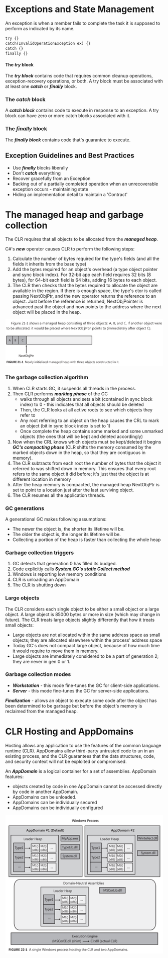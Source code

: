 ﻿# Exceptions and State Management

An exception is when a member fails to complete the task it is supposed to perform as indicated by its name.

```
try {}
catch(InvalidOperationException ex) {}
catch {}
finally {}
```

#### The ___try___ block

The ___try block___ contains code that requires common cleanup operations, exception-recovery operations, or both. A try
block
must be associated with at least one ___catch___ or ___finally___ block.

### The ___catch___ block

A ___catch block___ contains code to execute in response to an exception. A try block can have zero or more catch blocks
associated with it.

### The ___finally___ block

The ___finally block___ contains code that's guarantee to execute.

## Exception Guidelines and Best Practices

- Use ___finally___ blocks liberally
- Don't ___catch___ everything
- Recover gracefully from an Exception
- Backing out of a partially completed operation when an unrecoverable exception occurs - maintaining state
- Hiding an implementation detail to maintain a 'Contract'

# The managed heap and garbage collection

The CLR requires that all objects to be allocated from the ___managed heap___.

C#'s ___new___ operator causes CLR to perform the following steps:

1. Calculate the number of bytes required for the type's fields (and all the fields it inherits from the base type)
2. Add the bytes required for an object's overhead (a type object pointer and sync block index). For 32-bit app each
   field requires 32 bits (8 bytes), for 64-bit each field is 64 bits, adding 16 bytes to each object.
3. The CLR then checks that the bytes required to allocate the object are available in the region. If there is enough
   space, the type's ctor is called passing NextObjPtr, and the new operator returns the reference to an object. Just
   before the reference is returned, NextObjPointer is advanced past the object and now points to the address where the
   next object will be placed in the heap.

![managed-heap-next-obj-ptr](../../img/managed-heap-next-obj-ptr.png "Managed heap NextObjPtr")

### The garbage collection algorithm

1. When CLR starts GC, it suspends all threads in the process.
2. Then CLR performs ___marking phase___ of the GC
    - walks through all objects and sets a bit (contained in sync block index) to 0 - this indicates that all objects
      should be deleted
    - Then, the CLR looks at all active roots to see which objects they refer to
    - Any root referring to an object on the heap causes the CRL to mark an object (bit in sync block index is set to 1)
    - Once complete the heap contains some marked and some unmarked objects (the ones that will be kept and deleted
      accordingly)
3. Now when the CRL knows which objects must be kept/deleted it begins ___GC's compacting phase___ (CLR shifts the
   memory consumed by the marked objects down in the heap, so that they are contiguous in memory).
4. The CLR subtracts from each root the number of bytes that the object it referred to was shifted down in memory. This
   ensures that every root refers to the same object it did before; it's just that the object is at different location
   in memory
5. After the heap memory is compacted, the managed heap NextObjPtr is set to point to a location just after the last
   surviving object.
6. The CLR resumes all the application threads.

### GC generations

A generational GC makes following assumptions:

- The newer the object is, the shorter its lifetime will be.
- The older the object is, the longer its lifetime will be.
- Collecting a portion of the heap is faster than collecting the whole heap

### Garbage collection triggers

1. GC detects that generation 0 has filled its budged.
2. Code explicitly calls ___System.GC's static Collect method___
3. Windows is reporting low memory conditions
4. CLR is unloading an AppDomain
5. The CLR is shutting down

### Large objects

The CLR considers each single object to be either a small object or a large object. A large object is 85000 bytes or
more in size (which may change in future).
The CLR treats large objects slightly differently that how it treats small objects:

- Large objects are not allocated within the same address space as small objects; they are allocated elsewhere within
  the process' address space
- Today GC's does not compact large object, because of how much time it would require to move them in memory.
- Large objects are immediately considered to be a part of generation 2; they are never in gen 0 or 1.

### Garbage collection modes

- ___Workstation___ - this mode fine-tunes the GC for client-side applications.
- ___Server___ - this mode fine-tunes the GC for server-side applications.

___Finalization___ - allows an object to execute some code after the object has been determined to be garbage but before
the object's memory is reclaimed from the managed heap.

# CLR Hosting and AppDomains

Hosting allows any application to use the features of the common language runtime (CLR).
AppDomains allow third-party untrusted code to un in an existing process, and the CLR guarantees that the data
structures, code, and security context will not be exploited or compromised.

An ___AppDomain___ is a logical container for a set of assemblies.
AppDomain features:

- objects created by code in one AppDomain cannot be accessed directly by code in another AppDomain.
- AppDomains can be unloaded.
- AppDomains can be individually secured
- AppDomains can be individually configured

![single-windows-process-with-multiple-appdomains](../../img/single-windows-process-with-multiple-appdomains.png "A single Windows process hosting the CLR and two AppDomains")

